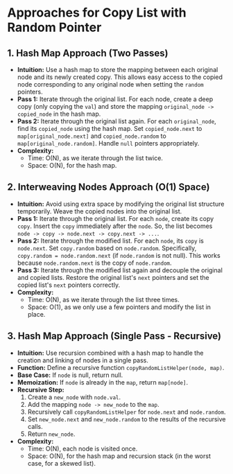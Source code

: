 # Approaches for Copy List with Random Pointer

## 1. Hash Map Approach (Two Passes)

*   **Intuition:** Use a hash map to store the mapping between each original node and its newly created copy. This allows easy access to the copied node corresponding to any original node when setting the `random` pointers.
*   **Pass 1:** Iterate through the original list. For each node, create a deep copy (only copying the `val`) and store the mapping `original_node -> copied_node` in the hash map.
*   **Pass 2:** Iterate through the original list again. For each `original_node`, find its `copied_node` using the hash map. Set `copied_node.next` to `map[original_node.next]` and `copied_node.random` to `map[original_node.random]`. Handle `null` pointers appropriately.
*   **Complexity:**
    *   Time: O(N), as we iterate through the list twice.
    *   Space: O(N), for the hash map.

## 2. Interweaving Nodes Approach (O(1) Space)

*   **Intuition:** Avoid using extra space by modifying the original list structure temporarily. Weave the copied nodes into the original list.
*   **Pass 1:** Iterate through the original list. For each `node`, create its copy `copy`. Insert the `copy` immediately after the `node`. So, the list becomes `node -> copy -> node.next -> copy.next -> ...`.
*   **Pass 2:** Iterate through the modified list. For each `node`, its `copy` is `node.next`. Set `copy.random` based on `node.random`. Specifically, `copy.random = node.random.next` (if `node.random` is not null). This works because `node.random.next` is the copy of `node.random`.
*   **Pass 3:** Iterate through the modified list again and decouple the original and copied lists. Restore the original list's `next` pointers and set the copied list's `next` pointers correctly.
*   **Complexity:**
    *   Time: O(N), as we iterate through the list three times.
    *   Space: O(1), as we only use a few pointers and modify the list in place.

## 3. Hash Map Approach (Single Pass - Recursive)

*   **Intuition:** Use recursion combined with a hash map to handle the creation and linking of nodes in a single pass.
*   **Function:** Define a recursive function `copyRandomListHelper(node, map)`.
*   **Base Case:** If `node` is null, return null.
*   **Memoization:** If `node` is already in the `map`, return `map[node]`.
*   **Recursive Step:**
    1. Create a `new_node` with `node.val`.
    2. Add the mapping `node -> new_node` to the `map`.
    3. Recursively call `copyRandomListHelper` for `node.next` and `node.random`.
    4. Set `new_node.next` and `new_node.random` to the results of the recursive calls.
    5. Return `new_node`.
*   **Complexity:**
    *   Time: O(N), each node is visited once.
    *   Space: O(N), for the hash map and recursion stack (in the worst case, for a skewed list).
